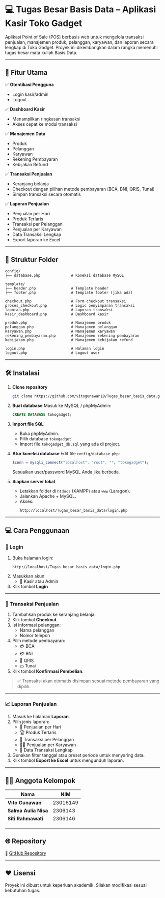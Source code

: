 # 💻 Tugas Besar Basis Data – Aplikasi Kasir Toko Gadget

Aplikasi Point of Sale (POS) berbasis web untuk mengelola transaksi penjualan, manajemen produk, pelanggan, karyawan, dan laporan secara lengkap di Toko Gadget. Proyek ini dikembangkan dalam rangka memenuhi tugas besar mata kuliah Basis Data.

---

## 🎯 Fitur Utama

✅ **Otentikasi Pengguna**
- Login kasir/admin
- Logout

✅ **Dashboard Kasir**
- Menampilkan ringkasan transaksi
- Akses cepat ke modul transaksi

✅ **Manajemen Data**
- Produk
- Pelanggan
- Karyawan
- Rekening Pembayaran
- Kebijakan Refund

✅ **Transaksi Penjualan**
- Keranjang belanja
- Checkout dengan pilihan metode pembayaran (BCA, BNI, QRIS, Tunai)
- Simpan transaksi secara otomatis

✅ **Laporan Penjualan**
- Penjualan per Hari
- Produk Terlaris
- Transaksi per Pelanggan
- Penjualan per Karyawan
- Data Transaksi Lengkap
- Export laporan ke Excel

---

## 📂 Struktur Folder

```
config/
├── database.php              # Koneksi database MySQL

template/
├── header.php                # Template header
├── footer.php                # Template footer (jika ada)

checkout.php                  # Form checkout transaksi
proses_checkout.php           # Logic penyimpanan transaksi
laporan.php                   # Laporan transaksi
kasir_dashboard.php           # Dashboard kasir

produk.php                    # Manajemen produk
pelanggan.php                 # Manajemen pelanggan
karyawan.php                  # Manajemen karyawan
rekening_pembayaran.php       # Manajemen rekening pembayaran
kebijakan.php                 # Manajemen kebijakan refund

login.php                     # Halaman login
logout.php                    # Logout user
```

---

## 🛠️ Instalasi

1. **Clone repository**
   ```bash
   git clone https://github.com/vitogunawan18/Tugas_besar_basis_data.git
   ```

2. **Buat database**
   Masuk ke MySQL / phpMyAdmin:
   ```sql
   CREATE DATABASE tokogadget;
   ```

3. **Import file SQL**
   - Buka phpMyAdmin.
   - Pilih database `tokogadget`.
   - Import file `tokogadget_db.sql` yang ada di project.

4. **Atur koneksi database**
   Edit file `config/database.php`:
   ```php
   $conn = mysqli_connect("localhost", "root", "", "tokogadget");
   ```
   Sesuaikan user/password MySQL Anda jika berbeda.

5. **Siapkan server lokal**
   - Letakkan folder di `htdocs` (XAMPP) atau `www` (Laragon).
   - Jalankan Apache + MySQL.
   - Akses:
     ```
     http://localhost/Tugas_besar_basis_data/login.php
     ```

---

## 💻 Cara Penggunaan

### 🔐 Login

1. Buka halaman login:
   ```
   http://localhost/Tugas_besar_basis_data/login.php
   ```
2. Masukkan akun:
   - 👤 Kasir atau Admin
3. Klik tombol **Login**

---

### 🛒 Transaksi Penjualan

1. Tambahkan produk ke keranjang belanja.
2. Klik tombol **Checkout**.
3. Isi informasi pelanggan:
   - Nama pelanggan
   - Nomor telepon
4. Pilih metode pembayaran:
   - 💳 BCA
   - 💳 BNI
   - 🧾 QRIS
   - 💵 Tunai
5. Klik tombol **Konfirmasi Pembelian**.

> ✅ Transaksi akan otomatis disimpan sesuai metode pembayaran yang dipilih.

---

### 📈 Laporan Penjualan

1. Masuk ke halaman **Laporan**.
2. Pilih jenis laporan:
   - 📅 Penjualan per Hari
   - 🏆 Produk Terlaris
   - 👥 Transaksi per Pelanggan
   - 👨‍💼 Penjualan per Karyawan
   - 📄 Data Transaksi Lengkap
3. Gunakan filter tanggal atau preset periode untuk menyaring data.
4. Klik tombol **Export ke Excel** untuk mengunduh laporan.

---

## 👨‍💻 Anggota Kelompok

| Nama                 | NIM      |
| -------------------- | -------- |
| **Vito Gunawan**     | 23016149 |
| **Salma Aulia Nisa** | 2306143  |
| **Siti Rahmawati**   | 2306146  |

---

## 🌐 Repository

🔗 [GitHub Repository](https://github.com/vitogunawan18/Tugas_besar_basis_data)

---

## ❤️ Lisensi

Proyek ini dibuat untuk keperluan akademik. Silakan modifikasi sesuai kebutuhan tugas.
